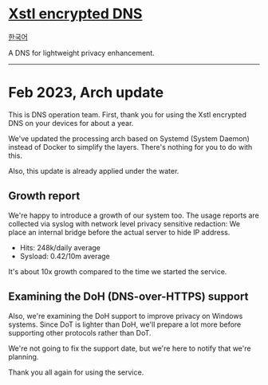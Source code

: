 # [Xstl encrypted DNS](/)

[한국어](/202304-arch-update.ko.md)

A DNS for lightweight privacy enhancement.

---

# Feb 2023, Arch update

This is DNS operation team.
First, thank you for using the Xstl encrypted DNS on your devices for about a year.

We've updated the processing arch based on Systemd (System Daemon) instead of Docker to simplify the layers.
There's nothing for you to do with this.

Also, this update is already applied under the water.

## Growth report

We're happy to introduce a growth of our system too.
The usage reports are collected via syslog with network level privacy sensitive redaction: We place an internal bridge before the actual server to hide IP address.

- Hits: 248k/daily average
- Sysload: 0.42/10m average

It's about 10x growth compared to the time we started the service.

## Examining the DoH (DNS-over-HTTPS) support

Also, we're examining the DoH support to improve privacy on Windows systems.
Since DoT is lighter than DoH, we'll prepare a lot more before supporting other protocols rather than DoT.

We're not going to fix the support date, but we're here to notify that we're planning.

Thank you all again for using the service.
